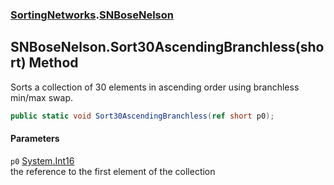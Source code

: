 ### [SortingNetworks](SortingNetworks.md 'SortingNetworks').[SNBoseNelson](SortingNetworks_SNBoseNelson.md 'SortingNetworks.SNBoseNelson')
## SNBoseNelson.Sort30AscendingBranchless(short) Method
Sorts a collection of 30 elements in ascending order using branchless min/max swap.  
```csharp
public static void Sort30AscendingBranchless(ref short p0);
```
#### Parameters
<a name='SortingNetworks_SNBoseNelson_Sort30AscendingBranchless(short)_p0'></a>
`p0` [System.Int16](https://docs.microsoft.com/en-us/dotnet/api/System.Int16 'System.Int16')  
the reference to the first element of the collection
  
